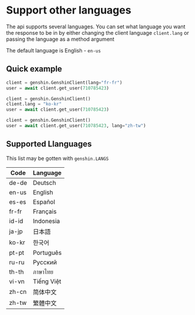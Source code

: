 # Support other languages

The api supports several languages. You can set what language you want the response to be in by either changing the client language `client.lang` or passing the language as a method argument

The default language is English - `en-us`

## Quick example


```py
client = genshin.GenshinClient(lang="fr-fr")
user = await client.get_user(710785423)

client = genshin.GenshinClient()
client.lang = "ko-kr"
user = await client.get_user(710785423)

client = genshin.GenshinClient()
user = await client.get_user(710785423, lang="zh-tw")
```

## Supported Llanguages

This list may be gotten with `genshin.LANGS`

| Code  | Language   |
| ----- | ---------- |
| de-de | Deutsch    |
| en-us | English    |
| es-es | Español    |
| fr-fr | Français   |
| id-id | Indonesia  |
| ja-jp | 日本語     |
| ko-kr | 한국어     |
| pt-pt | Português  |
| ru-ru | Pусский    |
| th-th | ภาษาไทย    |
| vi-vn | Tiếng Việt |
| zh-cn | 简体中文   |
| zh-tw | 繁體中文   |
